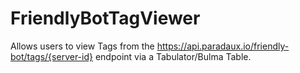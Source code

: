# FriendlyBotTagViewer

Allows users to view Tags from the https://api.paradaux.io/friendly-bot/tags/{server-id} endpoint via a Tabulator/Bulma Table.
